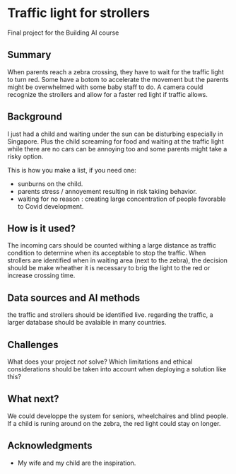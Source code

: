 
# Traffic light for strollers

Final project for the Building AI course

## Summary

When parents reach a zebra crossing, they have to wait for the traffic light to turn red. Some have a botom to accelerate the movement but the parents might be overwhelmed with some baby staff to do. A camera could recognize the strollers and allow for a faster red light if traffic allows.  


## Background

I just had a child and waiting under the sun can be disturbing especially in Singapore. Plus the child screaming for food and waiting at the traffic light while there are no cars can be annoying too and some parents might take a risky option.


This is how you make a list, if you need one:
* sunburns on the child.
* parents stress / annoyement resulting in risk takiing behavior.
* waiting for no reason : creating large concentration of people favorable to Covid development.


## How is it used?

The incoming cars should be counted withing a large distance as traffic condition to determine when its acceptable to stop the traffic. When strollers are  identified when in waiting area (next to the zebra), the decision should be make wheather it is necessary to brig the light to the red or increase crossing time.


## Data sources and AI methods
the traffic and strollers should be identified live. regarding the traffic, a larger database should be avalaible in many countries.


## Challenges

What does your project _not_ solve? Which limitations and ethical considerations should be taken into account when deploying a solution like this?

## What next?

We could developpe the system for seniors, wheelchaires and blind people. If a child is runing around on the zebra, the red light could stay on longer.


## Acknowledgments

* My wife and my child are the inspiration.
